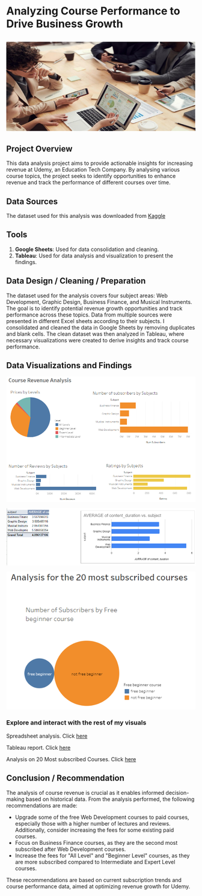 # Analyzing Course Performance to Drive Business Growth

![](intro_image.png)
---

## Project Overview

This data analysis project aims to provide actionable insights for increasing revenue at Udemy, an Education Tech Company. By analysing various course topics, the project seeks to identify opportunities to enhance revenue and track the performance of different courses over time.

## Data Sources

The dataset used for this analysis was downloaded from [Kaggle](https://www.kaggle.com/datasets?search=udemy+courses+dataset)

## Tools

1. **Google Sheets**: Used for data consolidation and cleaning.
2. **Tableau**: Used for data analysis and visualization to present the findings.

## Data Design / Cleaning / Preparation

The dataset used for the analysis covers four subject areas: Web Development, Graphic Design, Business Finance, and Musical Instruments. The goal is to identify potential revenue growth opportunities and track performance across these topics. Data from multiple sources were presented in different Excel sheets according to their subjects. I consolidated and cleaned the data in Google Sheets by removing duplicates and blank cells. The clean dataset was then analyzed in Tableau, where necessary visualizations were created to derive insights and track course performance.

## Data Visualizations and Findings

![](course_revenue_analysis.png)

![](content_duration_by_subject.png)

![](20_most_subscribed_courses.png)

### Explore and interact with the rest of my visuals

Spreadsheet analysis. Click [here](https://docs.google.com/spreadsheets/d/166CQ_g1O_U538lHiDqF0azIW6uR78zDeg0UvCf4mIE4/edit?usp=sharing)

Tableau report. Click [here](https://public.tableau.com/views/AnalyzingCoursePerformancetoDriveBusinessGrowth_/Dashboard1?:language=en-US&:sid=&:redirect=auth&:display_count=n&:origin=viz_share_link)

Analysis on 20 Most subscribed Courses. Click [here](https://public.tableau.com/views/AnalyzingCoursePerformanceFor20mostsubscribedcourses/Dashboard1?:language=en-US&:sid=&:redirect=auth&:display_count=n&:origin=viz_share_link)

## Conclusion / Recommendation

The analysis of course revenue is crucial as it enables informed decision-making based on historical data. From the analysis performed, the following recommendations are made:
- Upgrade some of the free Web Development courses to paid courses, especially those with a higher number of lectures and reviews. Additionally, consider increasing the fees for some existing paid courses.
- Focus on Business Finance courses, as they are the second most subscribed after Web Development courses.
- Increase the fees for "All Level" and "Beginner Level" courses, as they are more subscribed compared to Intermediate and Expert Level courses.

These recommendations are based on current subscription trends and course performance data, aimed at optimizing revenue growth for Udemy.
